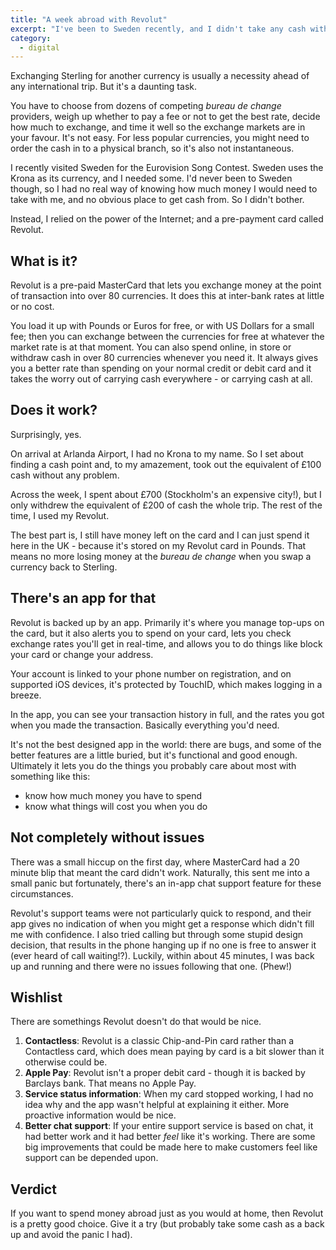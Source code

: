 ```yaml
---
title: "A week abroad with Revolut"
excerpt: "I've been to Sweden recently, and I didn't take any cash with me. Instead, I took a Revolut card."
category:
  - digital
---
```


Exchanging Sterling for another currency is usually a necessity ahead of any international trip. But it's a daunting task. 

You have to choose from dozens of competing *bureau de change* providers, weigh up whether to pay a fee or not to get the best rate, decide how much to exchange, and time it well so the exchange markets are in your favour. It's not easy. For less popular currencies, you might need to order the cash in to a physical branch, so it's also not instantaneous.

I recently visited Sweden for the Eurovision Song Contest. Sweden uses the Krona as its currency, and I needed some. I'd never been to Sweden though, so I had no real way of knowing how much money I would need to take with me, and no obvious place to get cash from. So I didn't bother.

Instead, I relied on the power of the Internet; and a pre-payment card called Revolut.

## What is it?

Revolut is a pre-paid MasterCard that lets you exchange money at the point of transaction into over 80 currencies. It does this at inter-bank rates at little or no cost.

You load it up with Pounds or Euros for free, or with US Dollars for a small fee; then you can exchange between the currencies for free at whatever the market rate is at that moment. You can also spend online, in store or withdraw cash in over 80 currencies whenever you need it. It always gives you a better rate than spending on your normal credit or debit card and it takes the worry out of carrying cash everywhere - or carrying cash at all.

## Does it work?

Surprisingly, yes. 

On arrival at Arlanda Airport, I had no Krona to my name. So I set about finding a cash point and, to my amazement, took out the equivalent of £100 cash without any problem. 

Across the week, I spent about £700 (Stockholm's an expensive city!), but I only withdrew the equivalent of £200 of cash the whole trip. The rest of the time, I used my Revolut.

The best part is, I still have money left on the card and I can just spend it here in the UK - because it's stored on my Revolut card in Pounds. That means no more losing money at the *bureau de change* when you swap a currency back to Sterling.

## There's an app for that

Revolut is backed up by an app. Primarily it's where you manage top-ups on the card, but it also alerts you to spend on your card, lets you check exchange rates you'll get in real-time, and allows you to do things like block your card or change your address.

Your account is linked to your phone number on registration, and on supported iOS devices, it's protected by TouchID, which makes logging in a breeze.

In the app, you can see your transaction history in full, and the rates you got when you made the transaction. Basically everything you'd need.

It's not the best designed app in the world: there are bugs, and some of the better features are a little buried, but it's functional and good enough. Ultimately it lets you do the things you probably care about most with something like this:

- know how much money you have to spend
- know what things will cost you when you do

## Not completely without issues

There was a small hiccup on the first day, where MasterCard had a 20 minute blip that meant the card didn't work. Naturally, this sent me into a small panic but fortunately, there's an in-app chat support feature for these circumstances.

Revolut's support teams were not particularly quick to respond, and their app gives no indication of when you might get a response which didn't fill me with confidence. I also tried calling but through some stupid design decision, that results in the phone hanging up if no one is free to answer it (ever heard of call waiting!?). Luckily, within about 45 minutes, I was back up and running and there were no issues following that one. (Phew!)

## Wishlist

There are somethings Revolut doesn't do that would be nice.

1. **Contactless**: Revolut is a classic Chip-and-Pin card rather than a Contactless card, which does mean paying by card is a bit slower than it otherwise could be.
2. **Apple Pay**: Revolut isn't a proper debit card - though it is backed by Barclays bank. That means no Apple Pay.
3. **Service status information**: When my card stopped working, I had no idea why and the app wasn't helpful at explaining it either. More proactive information would be nice.
4. **Better chat support**: If your entire support service is based on chat, it had better work and it had better *feel* like it's working. There are some big improvements that could be made here to make customers feel like support can be depended upon.

## Verdict

If you want to spend money abroad just as you would at home, then Revolut is a pretty good choice. Give it a try (but probably take some cash as a back up and avoid the panic I had).

